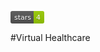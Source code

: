 <svg xmlns="http://www.w3.org/2000/svg" xmlns:xlink="http://www.w3.org/1999/xlink" width="54" height="20"><linearGradient id="b" x2="0" y2="100%"><stop offset="0" stop-color="#bbb" stop-opacity=".1"/><stop offset="1" stop-opacity=".1"/></linearGradient><clipPath id="a"><rect width="54" height="20" rx="3" fill="#fff"/></clipPath><g clip-path="url(#a)"><path fill="#555" d="M0 0h37v20H0z"/><path fill="#97ca00" d="M37 0h17v20H37z"/><path fill="url(#b)" d="M0 0h54v20H0z"/></g><g fill="#fff" text-anchor="middle" font-family="DejaVu Sans,Verdana,Geneva,sans-serif" font-size="110"> <text x="195" y="150" fill="#010101" fill-opacity=".3" transform="scale(.1)" textLength="270">stars</text><text x="195" y="140" transform="scale(.1)" textLength="270">stars</text><text x="445" y="150" fill="#010101" fill-opacity=".3" transform="scale(.1)" textLength="70">4</text><text x="445" y="140" transform="scale(.1)" textLength="70">4</text></g> </svg>

#Virtual Healthcare

